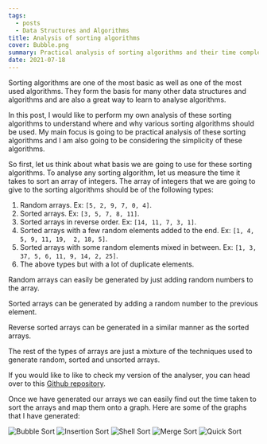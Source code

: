 ```yaml
---
tags:
  - posts
  - Data Structures and Algorithms
title: Analysis of sorting algorithms
cover: Bubble.png
summary: Practical analysis of sorting algorithms and their time complexity
date: 2021-07-18
---
```


Sorting algorithms are one of the most basic as well as one of the most used algorithms.
They form the basis for many other data structures and algorithms and are also
a great way to learn to analyse algorithms.

In this post, I would like to perform my own analysis of these sorting algorithms to understand where and why various sorting algorithms should be used. My main focus is going to be practical analysis of these sorting algorithms and I am also going to be considering the simplicity of these algorithms.

So first, let us think about what basis we are going to use for these sorting algorithms. To analyse any sorting algorithm, let us measure the time it takes to sort an array of integers. The array of integers that we are going to give to the sorting algorithms should be of the following types:

1. Random arrays. Ex: `[5, 2, 9, 7, 0, 4]`.
2. Sorted arrays. Ex: `[3, 5, 7, 8, 11]`.
3. Sorted arrays in reverse order. Ex: `[14, 11, 7, 3, 1]`.
4. Sorted arrays with a few random elements added to the end. Ex: `[1, 4, 5, 9, 11, 19,  2, 18, 5]`.
5. Sorted arrays with some random elements mixed in between. Ex: `[1, 3, 37, 5, 6, 11, 9, 14, 2, 25]`.
6. The above types but with a lot of duplicate elements.

Random arrays can easily be generated by just adding random numbers to the array.

Sorted arrays can be generated by adding a random number to the previous element.

Reverse sorted arrays can be generated in a similar manner as the sorted arrays.

The rest of the types of arrays are just a mixture of the techniques used to generate random, sorted and unsorted arrays.

If you would like to like to check my version of the analyser, you can head over to this [Github repository](https://github.com/satwik-kambham/Sorting-Algorithms-Analysis).

Once we have generated our arrays we can easily find out the time taken to sort the arrays and map them onto a graph.
Here are some of the graphs that I have generated:

![Bubble Sort](/images/Bubble.png)
![Insertion Sort](/images/Insertion.png)
![Shell Sort](/images/Shell.png)
![Merge Sort](/images/Merge.png)
![Quick Sort](/images/Quick.png)
